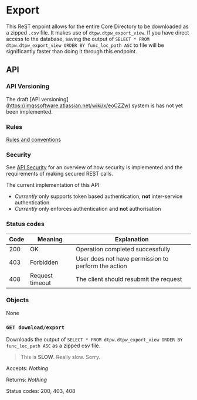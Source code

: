 Export
==========

This ReST enpoint allows for the entire Core Directory to be downloaded as a zipped `.csv` file.  It makes use of `dtpw.dtpw_export_view`.
If you have direct access to the database, saving the output of `SELECT * FROM dtpw.dtpw_export_view ORDER BY func_loc_path ASC` to file will 
be significantly faster than doing it through this endpoint.



API
---

### API Versioning

The draft [API versioning] (https://imqssoftware.atlassian.net/wiki/x/eoCZZw) system is has not yet been implemented.

### Rules

[Rules and conventions ](https://imqssoftware.atlassian.net/wiki/x/S4CBeQ)

### Security

See [API Security](APISecurity.md) for an overview of how security is implemented and the requirements of making secured REST calls.

The current implementation of this API: 
* *Currently* only supports token based authentication, **not** inter-service authentication
* *Currently* only enforces authentication and **not** authorisation

### Status codes

|Code|Meaning            |Explanation                                                                     |
|----|-------------------|--------------------------------------------------------------------------------|
|200 |OK                 |Operation completed successfully                                                |
|403 |Forbidden          |User does not have permission to perform the action                             |
|408 |Request timeout    |The client should resubmit the request                                          |


### Objects

None

### `GET download/export`

Downloads the output of `SELECT * FROM dtpw.dtpw_export_view ORDER BY func_loc_path ASC` as a zipped csv file.
> This is **SLOW**. Really slow. Sorry.

Accepts:  *Nothing*

Returns: *Nothing*

Status codes: 200, 403, 408

